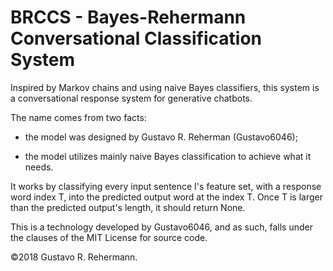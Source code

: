 # BRCCS - Bayes-Rehermann Conversational Classification System

Inspired by Markov chains and using naive Bayes classifiers,
this system is a conversational response system for generative
chatbots.

The name comes from two facts:

* the model was designed by Gustavo R. Reherman
  (Gustavo6046);

* the model utilizes mainly naive Bayes classification to
  achieve what it needs.

It works by classifying every input sentence I's feature set,
with a response word index T, into the predicted output word
at the index T. Once T is larger than the predicted output's
length, it should return None.
  
This is a technology developed by Gustavo6046, and as such,
falls under the clauses of the MIT License for source code.

©2018 Gustavo R. Rehermann.